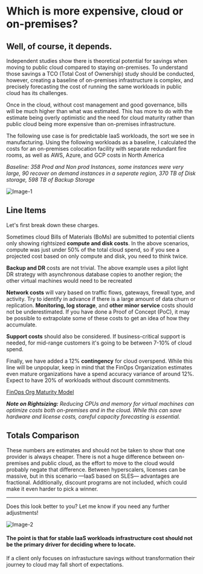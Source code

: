 # Which is more expensive, cloud or on-premises?

## Well, of course, it depends. 

Independent studies show there is theoretical potential for savings when moving to public cloud compared to staying on-premises. To understand those savings a TCO (Total Cost of Ownership) study should be conducted, however, creating a baseline of on-premises infrastructure is complex, and precisely forecasting the cost of running the same workloads in public cloud has its challenges.

Once in the cloud, without cost management and good governance, bills will be much higher than what was estimated. This has more to do with the estimate being overly optimistic and the need for cloud maturity rather than public cloud being more expensive than on-premises infrastructure.

The following use case is for predictable IaaS workloads, the sort we see in manufacturing. Using the following workloads as a baseline, I calculated the costs for an on-premises colocation facility with separate redundant fire rooms, as well as AWS, Azure, and GCP costs in North America

  *Baseline: 358 Prod and Non prod Instances, some instances were very large, 90 recover on demand instances in a seperate region, 370 TB of Disk storage, 598 TB of Backup Storage*

  
![Image-1](https://raoconnor.github.io/docs/assets/images/CloudCompare-1.png)



## Line Items
Let's first break down these charges. 

Sometimes cloud Bills of Materials (BoMs) are submitted to potential clients only showing rightsized **compute and disk costs**. In the above scenarios, compute was just under 50% of the total cloud spend, so if you see a projected cost based on only compute and disk, you need to think twice.

**Backup and DR** costs are not trivial. The above example uses a pilot light DR strategy with asynchronous database copies to another region; the other virtual machines would need to be recreated

**Network costs** will vary based on traffic flows, gateways, firewall type, and activity. Try to identify in advance if there is a large amount of data churn or replication.
**Monitoring, log storage**, and **other minor service** costs should not be underestimated. If you have done a Proof of Concept (PoC), it may be possible to extrapolate some of these costs to get an idea of how they accumulate.

**Support costs** should also be considered. If business-critical support is needed, for mid-range customers it's going to be between 7-10% of cloud spend.

Finally, we have added a 12% **contingency** for cloud overspend. While this line will be unpopular, keep in mind that the FinOps Organization estimates even mature organizations have a spend accuracy variance of around 12%. Expect to have 20% of workloads without discount commitments.

[FinOps Org Maturity Model](https://www.finops.org/framework/maturity-model/)

***Note on Rightsizing:** Reducing CPUs and memory for virtual machines can optimize costs both on-premises and in the cloud. While this can save hardware and license costs, careful capacity forecasting is essential.* 

 
## Totals Comparison 

These numbers are estimates and should not be taken to show that one provider is always cheaper. There is not a huge difference between on-premises and public cloud, as the effort to move to the cloud would probably negate that difference. Between hyperscalers, licenses can be massive, but in this scenario —IaaS based on SLES— advantages are fractional. Additionally, discount programs are not included, which could make it even harder to pick a winner.

---

Does this look better to you? Let me know if you need any further adjustments!


![Image-2](https://raoconnor.github.io/docs/assets/images/CloudCompare-3.png)



#### The point is that for stable IaaS workloads infrastructure cost should not be the primary driver for deciding where to locate. ####

If a client only focuses on infrastucture savings without transformation their journey to cloud may fall short of expectations.



